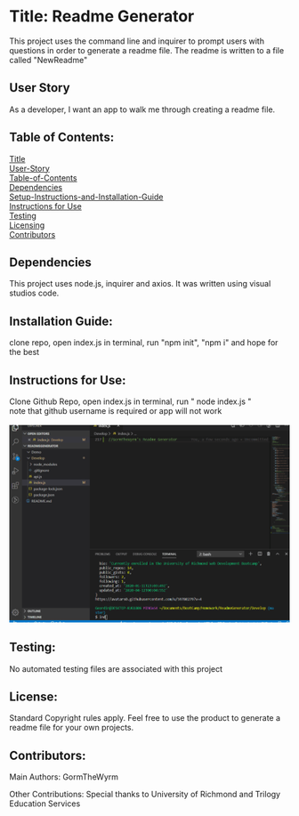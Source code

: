# Title: Readme Generator

This project uses the command line and inquirer to prompt users with questions in order to generate a readme file. The readme is written to a file called "NewReadme"  

## User Story  

As a developer, I want an app to walk me through creating a readme file.

## Table of Contents:  

[Title](#title) <br>
[User-Story]() <br>
[Table-of-Contents]() <br>
[Dependencies]() <br>
[Setup-Instructions-and-Installation-Guide]() <br>
[Instructions for Use]() <br>
[Testing]() <br>
[Licensing]() <br>
[Contributors]() <br>
  

## Dependencies  
This project uses node.js, inquirer and axios. It was written using visual studios code.

## Installation Guide: 
clone repo, open index.js in terminal, run "npm init", "npm i" and hope for the best  

## Instructions for Use:<br>
  Clone Github Repo, open index.js in terminal, run " node index.js "  
  note that github username is required or app will not work
  <br> <br>
![gif](Demo/readmeDemo.gif)    

## Testing:<br>
No automated testing files are associated with this project

## License: 
Standard Copyright rules apply. Feel free to use the product to generate a readme file for your own projects.  

## Contributors:  
Main Authors: GormTheWyrm  

Other Contributions: Special thanks to University of Richmond and Trilogy Education Services
  
